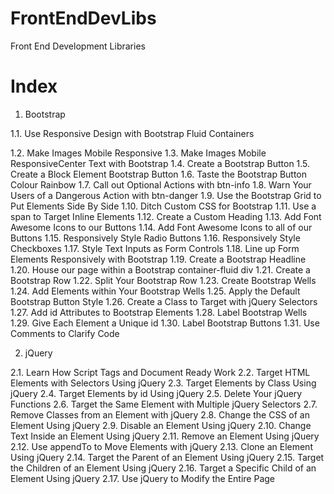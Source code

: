 # FrontEndDevLibs
Front End Development Libraries

# Index
1. Bootstrap

1.1. Use Responsive Design with Bootstrap Fluid Containers

1.2. Make Images Mobile Responsive
1.3. Make Images Mobile ResponsiveCenter Text with Bootstrap
1.4. Create a Bootstrap Button
1.5. Create a Block Element Bootstrap Button
1.6. Taste the Bootstrap Button Colour Rainbow
1.7. Call out Optional Actions with btn-info
1.8. Warn Your Users of a Dangerous Action with btn-danger
1.9. Use the Bootstrap Grid to Put Elements Side By Side
1.10. Ditch Custom CSS for Bootstrap
1.11. Use a span to Target Inline Elements
1.12. Create a Custom Heading
1.13. Add Font Awesome Icons to our Buttons
1.14. Add Font Awesome Icons to all of our Buttons
1.15. Responsively Style Radio Buttons
1.16. Responsively Style Checkboxes
1.17. Style Text Inputs as Form Controls
1.18. Line up Form Elements Responsively with Bootstrap
1.19. Create a Bootstrap Headline
1.20. House our page within a Bootstrap container-fluid div
1.21. Create a Bootstrap Row
1.22. Split Your Bootstrap Row
1.23. Create Bootstrap Wells
1.24. Add Elements within Your Bootstrap Wells
1.25. Apply the Default Bootstrap Button Style
1.26. Create a Class to Target with jQuery Selectors
1.27. Add id Attributes to Bootstrap Elements
1.28. Label Bootstrap Wells
1.29. Give Each Element a Unique id
1.30. Label Bootstrap Buttons
1.31. Use Comments to Clarify Code

2. jQuery

2.1. Learn How Script Tags and Document Ready Work
2.2. Target HTML Elements with Selectors Using jQuery
2.3. Target Elements by Class Using jQuery
2.4. Target Elements by id Using jQuery
2.5. Delete Your jQuery Functions
2.6. Target the Same Element with Multiple jQuery Selectors
2.7. Remove Classes from an Element with jQuery
2.8. Change the CSS of an Element Using jQuery
2.9. Disable an Element Using jQuery
2.10. Change Text Inside an Element Using jQuery
2.11. Remove an Element Using jQuery
2.12. Use appendTo to Move Elements with jQuery
2.13. Clone an Element Using jQuery
2.14. Target the Parent of an Element Using jQuery
2.15. Target the Children of an Element Using jQuery
2.16. Target a Specific Child of an Element Using jQuery
2.17. Use jQuery to Modify the Entire Page
